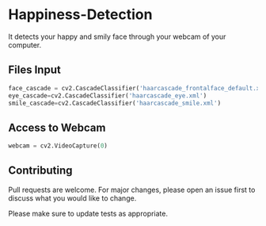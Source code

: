 # Happiness-Detection
It detects your happy and smily face through your webcam of your computer.

## Files Input
```python
face_cascade = cv2.CascadeClassifier('haarcascade_frontalface_default.xml')
eye_cascade=cv2.CascadeClassifier('haarcascade_eye.xml')
smile_cascade=cv2.CascadeClassifier('haarcascade_smile.xml')
```

## Access to Webcam
```python
webcam = cv2.VideoCapture(0)
```

## Contributing
Pull requests are welcome. For major changes, please open an issue first to discuss what you would like to change.

Please make sure to update tests as appropriate.
